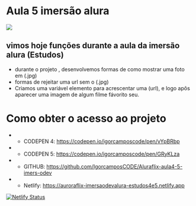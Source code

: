 # Aula 5 imersão alura

<img src="https://i.pinimg.com/originals/d0/45/34/d0453406ecfefcba43c67f4e5fed46a8.jpg">

## vimos hoje funções durante a aula da imersão alura (Estudos)
 
* durante o projeto , desenvolvemos formas de como mostrar uma foto em (.jpg) 
* formas de rejeitar uma url sem o (.jpg)
* Criamos uma variável elemento para acrescentar uma (url), e logo apôs aparecer uma imagem de algum filme fávorito seu.

# Como obter o acesso ao projeto 

* * CODEPEN 4: https://codepen.io/igorcamposcode/pen/vYpBRbp
* * CODEPEN 5: https://codepen.io/igorcamposcode/pen/GRyKLza
* * GITHUB: https://github.com/IgorcamposCODE/Aluraflix-aula4-5-imers-odev
* * Netlify: https://auroraflix-imersaodevalura-estudos4e5.netlify.app
 

[![Netlify Status](https://api.netlify.com/api/v1/badges/7d5ed251-3bfc-430d-8310-5b3eb1cd10ef/deploy-status)](https://app.netlify.com/sites/auroraflix-imersaodevalura-estudos4e5/deploys)
